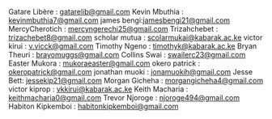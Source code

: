 Gatare Libère : gatarelib@gmail.com
Kevin Mbuthia : kevinmbuthia7@gmail.com
james bengi:jamesbengi21@gmail.com
MercyCherotich : mercyngerechi25@gmail.com
Trizahchebet : trizachebet8@gmail.com
scholar mutua : scolarmukai@kabarak.ac.ke
victor kirui : v.vicck@gmail.com
Timothy Ngeno : timothyk@kabarak.ac.ke
Bryan Theuri : brayomuggs@gmail.com
Collins Swai : swailerc23@gmail.com
Easter Mukora : mukoraeaster@gmail.com
okero patrick : okeropatrick@gmail.com
jonathan muoki : jonamuokih@gmail.com
Jesse Bett: jessekip21@gmail.com
Morgan Gicheha : morgangicheha4@gmail.com
victor kiprop : vkkirui@kabarak.ac.ke
Keith Macharia : keithmacharia0@gmail.com
Trevor Njoroge : njoroge494@gmail.com
Habiton Kipkemboi : habitonkipkemboi@gmail.com
